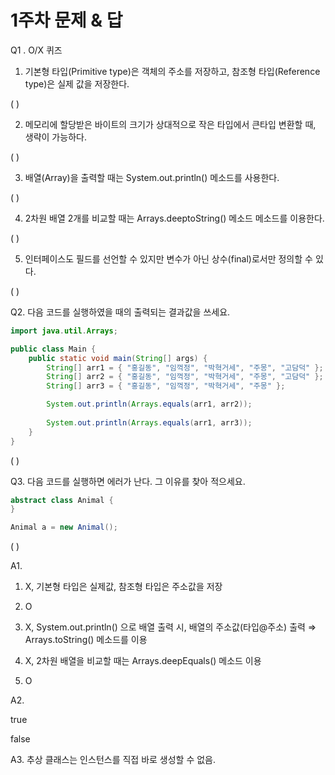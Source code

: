 # 1주차 문제 & 답

Q1 .  O/X 퀴즈

1) 기본형 타입(Primitive type)은 객체의 주소를 저장하고, 참조형 타입(Reference type)은 실제 값을 저장한다.

(     )

2) 메모리에 할당받은 바이트의 크기가 상대적으로 작은 타입에서 큰타입 변환할 때, 생략이 가능하다.

(     )

3) 배열(Array)을 출력할 때는 System.out.println() 메소드를 사용한다.

(     )

4)  2차원 배열 2개를 비교할 때는 Arrays.deeptoString() 메소드 메소드를 이용한다.

(     )

5) 인터페이스도 필드를 선언할 수 있지만 변수가 아닌 상수(final)로서만 정의할 수 있다.

(     )

Q2. 다음 코드를 실행하였을 때의 출력되는 결과값을 쓰세요.

```java
import java.util.Arrays;

public class Main {
    public static void main(String[] args) {
        String[] arr1 = { "홍길동", "임꺽정", "박혁거세", "주몽", "고담덕" };
        String[] arr2 = { "홍길동", "임꺽정", "박혁거세", "주몽", "고담덕" };
        String[] arr3 = { "홍길동", "임꺽정", "박혁거세", "주몽" };

        System.out.println(Arrays.equals(arr1, arr2));
        
        System.out.println(Arrays.equals(arr1, arr3));
    }
}
```

(                                                           )

Q3. 다음 코드를 실행하면 에러가 난다. 그 이유를 찾아 적으세요.

```java
abstract class Animal { 
}

Animal a = new Animal();
```

(                                                                                                                 )

A1.

1) X, 기본형 타입은 실제값, 참조형 타입은 주소값을 저장

2) O

3) X, System.out.println() 으로 배열 출력 시, 배열의 주소값(타입@주소) 출력 ⇒ Arrays.toString() 메소드를 이용

4) X, 2차원 배열을 비교할 때는 Arrays.deepEquals() 메소드 이용

5) O

A2.

true

false

A3.  추상 클래스는 인스턴스를 직접 바로 생성할 수 없음.